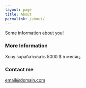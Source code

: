 ```yaml
---
layout: page
title: About
permalink: /about/
---
```


Some information about you!

### More Information

Хочу зарабатывать 5000 $ в месяц.

### Contact me

[email@domain.com](mailto:email@domain.com)